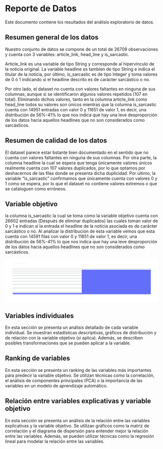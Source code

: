 # Reporte de Datos

Este documento contiene los resultados del análisis exploratorio de datos.

## Resumen general de los datos

Nuestro conjunto de datos se compone de un total de 26709 observaciones y cuenta con 3 variables: article_link, head_line y is_sarcastic.

Article_link es una variable de tipo String y corresponde al hipervínculo de la noticia original. La variable headline es tambien de tipo String e indica el titular de la noticia, por último, is_sarcastic es de tipo Integer y toma valores de 0 ó 1 indicando si el headline descrito es de carácter sarcástico o no. 

Por otro lado, el dataset no cuenta con valores faltantes en ninguna de sus columnas, aunque si se identificaron algunos valores repetidos (107 en total). Eliminando dichos valores, tanto en la columna article_link como head_line todos su valores son únicos mientras que la columna is_sarcastic cuenta con 14951 entradas con valor 0 y 11651 de valor 1, es decir, una distribución de 56%-41% lo que nos indica que hay una leve desproporción de los datos hacia aquellos headlines que no son considerados como sarcásticos.


## Resumen de calidad de los datos

El dataset parece estar bstante bien documentado en el sentido que no cuenta con valores faltantes en ninguna de sus columnas. Por otra parte, la columna headline la cual se espera que tenga únicamente valores únicos realmente cuenta con 107 valores duplicados, por lo que optamos por deshacernos de las filas donde se presenta dicha duplicidad. Por ultimo, la variable “is_sarcastic” confirmamos que únicamente cuenta con valores 0 y 1 como se espera, por lo que el dataset no contiene valores extremos o que se cataloguen como erróneos.

## Variable objetivo

la columna is_sarcastic la cual se toma como la variable objetivo cuenta con 26602 entradas (Después de eliminar duplicados) las cuales toman valor de 0 y 1 e indican si la entrada el headline de la noticia asociada es de carácter sarcástico o no. Al analizar la distribución de esta variable vemos que esta cuenta con 14591 filas con valor 0 y 11651 de valor 1, es decir, una distribución de 56%-41% lo que nos indica que hay una leve desproporción de los datos hacia aquellos headlines que no son considerados como sarcásticos.

![PlotDistribucion](../Images/newplot.png)

## Variables individuales

En esta sección se presenta un análisis detallado de cada variable individual. Se muestran estadísticas descriptivas, gráficos de distribución y de relación con la variable objetivo (si aplica). Además, se describen posibles transformaciones que se pueden aplicar a la variable.

## Ranking de variables

En esta sección se presenta un ranking de las variables más importantes para predecir la variable objetivo. Se utilizan técnicas como la correlación, el análisis de componentes principales (PCA) o la importancia de las variables en un modelo de aprendizaje automático.

## Relación entre variables explicativas y variable objetivo

En esta sección se presenta un análisis de la relación entre las variables explicativas y la variable objetivo. Se utilizan gráficos como la matriz de correlación y el diagrama de dispersión para entender mejor la relación entre las variables. Además, se pueden utilizar técnicas como la regresión lineal para modelar la relación entre las variables.
